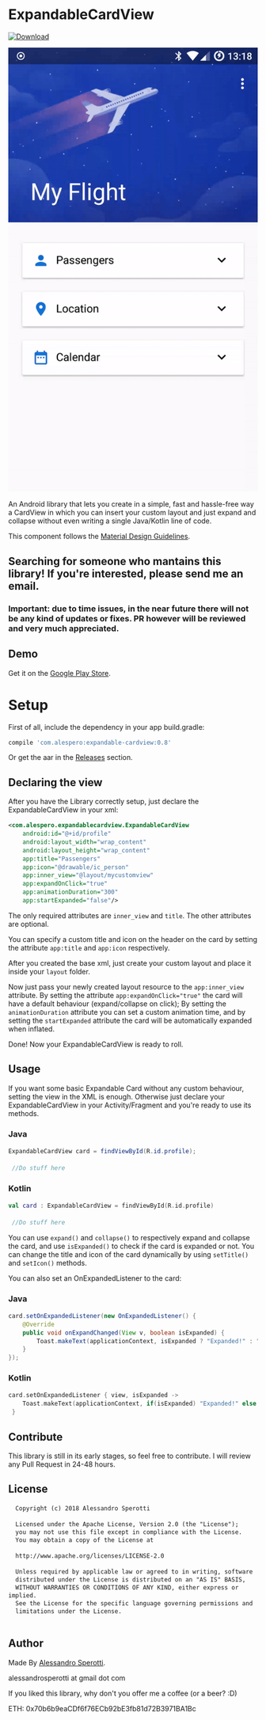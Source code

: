 # ExpandableCardView

[ ![Download](https://api.bintray.com/packages/alespero/ExpandableCardView/ExpandableCardView/images/download.svg?version=0.8) ](https://bintray.com/alespero/ExpandableCardView/ExpandableCardView/0.8/link)

![Example Gif](demo.gif)

An Android library that lets you create in a simple, fast and hassle-free way a CardView in which you can insert your custom layout and just expand and collapse without even writing a single Java/Kotlin line of code.

This component follows the [Material Design Guidelines](https://material.io/guidelines/).

## Searching for someone who mantains this library! If you're interested, please send me an email.

### Important: due to time issues, in the near future there will not be any kind of updates or fixes. PR however will be reviewed and very much appreciated.

## Demo

Get it on the [Google Play Store](https://play.google.com/store/apps/details?id=com.alessandrosperotti.expandablecardviewexample).

# Setup

First of all, include the dependency in your app build.gradle:

```gradle
compile 'com.alespero:expandable-cardview:0.8'
```

Or get the aar in the [Releases](https://github.com/AleSpero/ExpandableCardView/releases) section.

## Declaring the view

After you have the Library correctly setup, just declare the ExpandableCardView in your xml:

```xml
<com.alespero.expandablecardview.ExpandableCardView
    android:id="@+id/profile"
    android:layout_width="wrap_content"
    android:layout_height="wrap_content"
    app:title="Passengers"
    app:icon="@drawable/ic_person"
    app:inner_view="@layout/mycustomview"
    app:expandOnClick="true"
    app:animationDuration="300"
    app:startExpanded="false"/>
```
The only required attributes are `inner_view` and `title`. The other attributes are optional.

You can specify a custom title and icon on the header on the card by setting the attribute ```app:title``` and  ```app:icon``` respectively.

After you created the base xml, just create your custom layout and place it inside your ```layout``` folder.

Now just pass your newly created layout resource to the ```app:inner_view``` attribute. By setting the attribute ```app:expandOnClick="true"``` the card will have a default behaviour (expand/collapse on click); By setting the `animationDuration` attribute you can set a custom animation time, and by setting the `startExpanded` attribute the card will be automatically expanded when inflated.

Done! Now your ExpandableCardView is ready to roll.

## Usage

If you want some basic Expandable Card without any custom behaviour, setting the view in the XML is enough. Otherwise just declare your ExpandableCardView in your Activity/Fragment and you're ready to use its methods.

### Java
```java
ExpandableCardView card = findViewById(R.id.profile);

 //Do stuff here
```
### Kotlin

```kotlin
val card : ExpandableCardView = findViewById(R.id.profile)

 //Do stuff here
```

You can use ```expand()``` and ```collapse()``` to respectively expand and collapse the card, and use ```isExpanded()``` to check if the card is expanded or not.
You can change the title and icon of the card dynamically by using ```setTitle()``` and ```setIcon()``` methods.

You can also set an OnExpandedListener to the card:

### Java
```java
card.setOnExpandedListener(new OnExpandedListener() {
    @Override
    public void onExpandChanged(View v, boolean isExpanded) {
        Toast.makeText(applicationContext, isExpanded ? "Expanded!" : "Collapsed!", Toast.LENGTH_SHORT).show();
    }
});
```
### Kotlin

```kotlin
card.setOnExpandedListener { view, isExpanded ->
    Toast.makeText(applicationContext, if(isExpanded) "Expanded!" else "Collapsed!", Toast.LENGTH_SHORT).show()
 }
```
## Contribute

This library is still in its early stages, so feel free to contribute. I will review any Pull Request in 24-48 hours.

## License

```
  Copyright (c) 2018 Alessandro Sperotti
 
  Licensed under the Apache License, Version 2.0 (the "License");
  you may not use this file except in compliance with the License.
  You may obtain a copy of the License at
 
  http://www.apache.org/licenses/LICENSE-2.0
 
  Unless required by applicable law or agreed to in writing, software
  distributed under the License is distributed on an "AS IS" BASIS,
  WITHOUT WARRANTIES OR CONDITIONS OF ANY KIND, either express or implied.
  See the License for the specific language governing permissions and
  limitations under the License.
 
```

## Author
Made By [Alessandro Sperotti](www.alessandrosperotti.com). 

alessandrosperotti at gmail dot com

If you liked this library, why don't you offer me a coffee (or a beer? :D)

ETH: 0x70b6b9eaCDf6f76ECb92bE3fb81d72B3971BA1Bc
